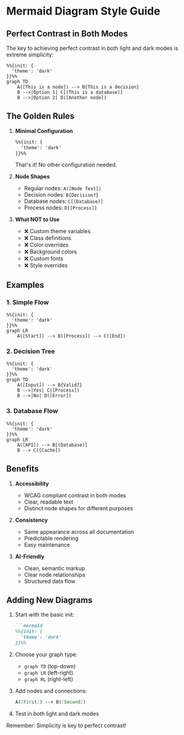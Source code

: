 # Mermaid Diagram Style Guide

## Perfect Contrast in Both Modes

The key to achieving perfect contrast in both light and dark modes is extreme simplicity:

```mermaid
%%{init: {
  'theme': 'dark'
}}%%
graph TD
    A([This is a node]) --> B{This is a decision}
    B -->|Option 1| C[(This is a database)]
    B -->|Option 2| D([Another node])
```

## The Golden Rules

1. **Minimal Configuration**
   ```markdown
   %%{init: {
     'theme': 'dark'
   }}%%
   ```
   That's it! No other configuration needed.

2. **Node Shapes**
   - Regular nodes: `A([Node Text])`
   - Decision nodes: `B{Decision?}`
   - Database nodes: `C[(Database)]`
   - Process nodes: `D[[Process]]`

3. **What NOT to Use**
   - ❌ Custom theme variables
   - ❌ Class definitions
   - ❌ Color overrides
   - ❌ Background colors
   - ❌ Custom fonts
   - ❌ Style overrides

## Examples

### 1. Simple Flow
```mermaid
%%{init: {
  'theme': 'dark'
}}%%
graph LR
    A([Start]) --> B([Process]) --> C([End])
```

### 2. Decision Tree
```mermaid
%%{init: {
  'theme': 'dark'
}}%%
graph TD
    A([Input]) --> B{Valid?}
    B -->|Yes| C([Process])
    B -->|No| D([Error])
```

### 3. Database Flow
```mermaid
%%{init: {
  'theme': 'dark'
}}%%
graph LR
    A([API]) --> B[(Database)]
    B --> C([Cache])
```

## Benefits

1. **Accessibility**
   - WCAG compliant contrast in both modes
   - Clear, readable text
   - Distinct node shapes for different purposes

2. **Consistency**
   - Same appearance across all documentation
   - Predictable rendering
   - Easy maintenance

3. **AI-Friendly**
   - Clean, semantic markup
   - Clear node relationships
   - Structured data flow

## Adding New Diagrams

1. Start with the basic init:
   ```markdown
   ```mermaid
   %%{init: {
     'theme': 'dark'
   }}%%
   ```

2. Choose your graph type:
   - `graph TD` (top-down)
   - `graph LR` (left-right)
   - `graph RL` (right-left)

3. Add nodes and connections:
   ```markdown
   A([First]) --> B([Second])
   ```

4. Test in both light and dark modes

Remember: Simplicity is key to perfect contrast!
